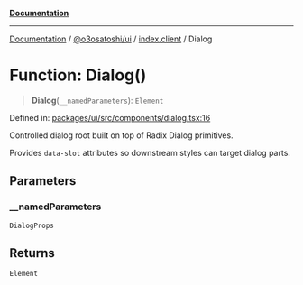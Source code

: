 [**Documentation**](../../../../README.md)

***

[Documentation](../../../../README.md) / [@o3osatoshi/ui](../../README.md) / [index.client](../README.md) / Dialog

# Function: Dialog()

> **Dialog**(`__namedParameters`): `Element`

Defined in: [packages/ui/src/components/dialog.tsx:16](https://github.com/o3osatoshi/experiment/blob/67ff251451cab829206391b718d971ec20ce4dfb/packages/ui/src/components/dialog.tsx#L16)

Controlled dialog root built on top of Radix Dialog primitives.

Provides `data-slot` attributes so downstream styles can target dialog parts.

## Parameters

### \_\_namedParameters

`DialogProps`

## Returns

`Element`

